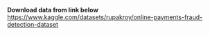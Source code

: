 **Download data from link below**  
https://www.kaggle.com/datasets/rupakroy/online-payments-fraud-detection-dataset
